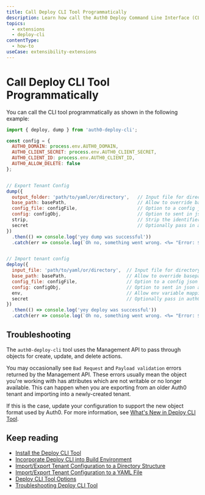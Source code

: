 ```yaml
---
title: Call Deploy CLI Tool Programmatically
description: Learn how call the Auth0 Deploy Command Line Interface (CLI) programmatically.
topics:
  - extensions
  - deploy-cli
contentType:
  - how-to
useCase: extensibility-extensions
---
```

# Call Deploy CLI Tool Programmatically

You can call the CLI tool programmatically as shown in the following example: 

```js
import { deploy, dump } from 'auth0-deploy-cli';

const config = {
  AUTH0_DOMAIN: process.env.AUTH0_DOMAIN,
  AUTH0_CLIENT_SECRET: process.env.AUTH0_CLIENT_SECRET,
  AUTH0_CLIENT_ID: process.env.AUTH0_CLIENT_ID,
  AUTH0_ALLOW_DELETE: false
};


// Export Tenant Config
dump({
  output_folder: 'path/to/yaml/or/directory',   // Input file for directory, change to .yaml for YAML
  base_path: basePath,                          // Allow to override basepath, if not take from input_file
  config_file: configFile,                      // Option to a config json
  config: configObj,                            // Option to sent in json as object
  strip,                                        // Strip the identifier field for each object type
  secret                                        // Optionally pass in auth0 client secret separate from config
})
  .then(() => console.log('yey dump was successful'))
  .catch(err => console.log(`Oh no, something went wrong. <%= "Error: ${err}" %>`));


// Import tenant config
deploy({
  input_file: 'path/to/yaml/or/directory',  // Input file for directory, change to .yaml for YAML
  base_path: basePath,                      // Allow to override basepath, if not take from input_file
  config_file: configFile,                  // Option to a config json
  config: configObj,                        // Option to sent in json as object
  env,                                      // Allow env variable mappings from process.env
  secret                                    // Optionally pass in auth0 client secret separate from config
})
  .then(() => console.log('yey deploy was successful'))
  .catch(err => console.log(`Oh no, something went wrong. <%= "Error: ${err}" %>`));
```

## Troubleshooting

The `auth0-deploy-cli` tool uses the Management API to pass through objects for create, update, and delete actions.

You may occasionally see `Bad Request` and `Payload validation` errors returned by the Management API. These errors usually mean the object you're working with has attributes which are not writable or no longer available. This can happen when you are exporting from an older Auth0 tenant and importing into a newly-created tenant.

If this is the case, update your configuration to support the new object format used by Auth0. For more information, see [What's New in Deploy CLI Tool](/extensions/deploy-cli/references/whats-new). 

## Keep reading

* [Install the Deploy CLI Tool](/extensions/deploy-cli/guides/install-deploy-cli)
* [Incorporate Deploy CLI into Build Environment](/extensions/deploy-cli/guides/incorporate-deploy-cli-into-build-environment)
* [Import/Export Tenant Configuration to a Directory Structure](/extensions/deploy-cli/guides/import-export-directory-structure)
* [Import/Export Tenant Configuration to a YAML File](/extensions/deploy-cli/guides/import-export-yaml-file)
* [Deploy CLI Tool Options](/extensions/deploy-cli/references/deploy-cli-options)
* [Troubleshooting Deploy CLI Tool](/extensions/deploy-cli/references/troubleshooting)